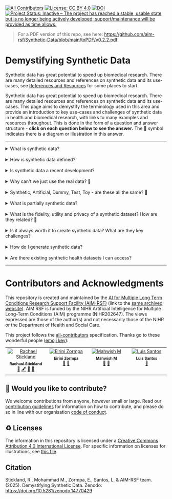 [![All Contributors](https://img.shields.io/badge/all_contributors-4-orange.svg?style=flat-square)](#contributors)
[![License: CC BY 4.0](https://img.shields.io/badge/License-CC_BY_4.0-lightgrey.svg)](https://creativecommons.org/licenses/by/4.0/)
[![DOI](https://zenodo.org/badge/849944129.svg)](https://doi.org/10.5281/zenodo.14770429)
[![Project Status: Inactive – The project has reached a stable, usable state but is no longer being actively developed; support/maintenance will be provided as time allows.](https://www.repostatus.org/badges/latest/inactive.svg)](https://www.repostatus.org/#inactive)

> For a PDF version of this repo, see here: https://github.com/aim-rsf/Synthetic-Data/blob/main/toPDF/v0.2.2.pdf
 
# Demystifying Synthetic Data 

Synthetic data has great potential to speed up biomedical research. There are many detailed resources and references on synthetic data and its use-cases, see [References and Resources](references-and-resources.md) for some places to start. 

Synthetic data has great potential to speed up biomedical research. There are many detailed resources and references on synthetic data and its use-cases. This page aims to demystify the terminology used in this area and provide an introduction to key use-cases and challenges of synthetic data in health and biomedical research, with links to many examples and resources throughout. This is done in the form of a question and answer structure - **click on each question below to see the answer.** The 🎨 symbol indicates there is a diagram or illustration in this answer. 

---

<details>
  <summary>What is synthetic data?</summary>  
  <br />

  > Synthetic data are artificially generated data which replicate original features and patterns of real-world data.
  </details>

<br />

<details>
  <summary>How is synthetic data defined?</summary>  
  <br />

  > There are various definitions of synthetic data. Here are 3 examples:
  > 
  > "Synthetic data is data that has been generated using a purpose-built mathematical model or algorithm, with the aim of solving a (set of) data science task(s)."([Reference 5](references-and-resources.md)) 
  > 
  > "Conceptually, synthetic data are artificial data that mimics the properties of and relationships in real data. The quality of synthetic data depends on the approach taken to synthetic data generation."([Reference 6](references-and-resources.md)) 
  >
  > "Synthetic data are microdata records created to improve data utility while preventing disclosure of confidential respondent information. Synthetic data is created by statistically modelling original data and then using those models to generate new data values that reproduce the original data’s statistical properties …" Source: US Census Bureau, ([Reference 1](references-and-resources.md)) 

  </details>

<br />

<details>
  <summary>Is synthetic data a recent development?</summary>  
  <br />

  > No. Using computer-generated data to solve tasks and generate new data is not a new idea; simulation and modelling approaches have been used for decades in science and technology spaces. However, newer developments relate to the growing application of synthetic data to manage the disclosure risk of sensitive health care data. 
</details>

<br />

<details>
  <summary>Why can't we just use the real data? 🎨 </summary>  
  <br />
  
  > It can be confusing if 'made up' data is used instead of real data. In nearly all situations, the real data is what we should use to make final conclusions and decisions. However, there are points along the research process where it is challenging to use the real data (for example, privacy concerns) and a synthetic version (that matches the real data in some way but is not the real data) may help researchers and other users of this data.
  >
  > Health databases can contain sensitive personal information about a large group of people, making the hosting and sharing of these databases challenging. We do have some good anonymisation approaches to remove the risk of disclosure, however some risk will always remain. Accessing these databases can also cost money.
  > 
  > For these reasons above, and more, scientists working in health-care and biomedical research have sought to overcome some of these privacy concerns by generating synthetic versions of datasets of interest. In theory, the synthetic data should be safer and easier to access, therefore allowing researchers to learn the structure, features and patterns of the real dataset without actually accessing it directly. Easier and earlier access should facilitate promotion of these datasets, training of people and acceleration/refinement of research workflows. 
  > 
  > In the context of AI,  synthetic data that closely match the statistical properties of the real data can be used to train and validate machine learning models; synthetic datasets can be created to be different from the real data in specific ways to address a certain bias in the real data, for example under-sampling of sub-groups within a population.

  <img align="center" width="50%" height="50%" src="illustrations/DataArePeople.jpg" alt=Data Are People>

</details>

<br />

<details>
  <summary>Synthetic, Artificial, Dummy, Test, Toy - are these all the same? 🎨 </summary>  
  <br />
  
  > Many terms are used interchangeably. Synthetic data and Artificial data typically refer to the same concept; often synthetic data is said to be artificially generated. Simulated data or Augmented data are sometimes used in replacement of synthetic data, but can be best thought of as methods used to generate the synthetic data i.e. via simulations and mathematical modelling. The low fidelity space can be less well defined and some people refer to this data as Dummy, Test or Toy data. These three are more likely to be randomly generated data, only matching the structure of the dataset and fewer of its statistical properties. More informal terms such as fake or made-up data are sometimes used.

  <img align="center" width="50%" height="50%" src="illustrations/terminology.png" alt=Terminology>

</details>

<br />

<details>
  <summary>What is partially synthetic data?</summary>  
  <br />

  > Partially synthetic data (sometimes referred to as augmented data) incorporate real-world data. 
  > 
  > Fully synthetic data is created based on patterns learnt from real-world data, but does not use the real-world data directly.
  </details>

<br />


<details>
  <summary>What is the fidelity, utility and privacy of a synthetic dataset? How are they related? 🎨 </summary>  
  <br />
  
  > - Utility is how useful the synthetic dataset is for a specific task or tasks, which will be application-dependent
  > - Fidelity is the degree to which the synthetic dataset matches the statistical properties of the real data. Synthetic data is often categorised by the level of fidelity (low to high).
  > - Privacy is the amount of information the dataset contains about real data. Synthetic data can be created to mitigate disclosure risk (disclosure of confidential data about an individual).

<img align="center" width="50%" height="50%" src="illustrations/synthetic_data_dials.png" alt=synthetic_data_dials>

  > There are many dials/levers that a researcher can change when generating a synthetic dataset. Some of these are utility, fidelity and privacy risk, defined previously. When you change one dial, often another one changes. For instance, in general utility and fidelity change together and privacy risk increases with higher fidelity. However, not always! This is because privacy is dependent on the approach/methodology used to generate the synthetic data. Other important dials are the level of resources you have to generate the synthetic data, and how transparent the methodology of generation is (particularly relevant if explainable AI is used).

  </details>

<br />

<details>
  <summary>Is it always worth it to create synthetic data? What are they key challenges? </summary>  
  <br />

  > - If the effort taken to make a good enough quality synthetic dataset is more than the effort to access anonymised real data, then it is often not worth it. It depends on what the synthetic data will be used for! 
  > - The quality of the real data can determine the quality of the synthetic data, retaining biases and errors.
  > - Though synthetic data is used to address bias and privacy risk it can also introduce these, if not created and used appropriately.
  > - We need to appropriately communicate what synthetic data is and isn't to different audiences, so that it is a trusted and accesible resource.
  > - We need to appropriately adapt data governance: it is not a replacement for real data, and should be easier to access and work with.
  > - Synthetic data has great potential in the context of the use of sensitive personal data in research, however synthetic data is not automatically private. For example, outliers remain hard to represent in a synthetic dataset in a private way, and evaluating the privacy of a model/dataset can be challenging. Privacy is a big topic - see [Reference 5](references-and-resources.md).

  </details>

<br />

  <details>
  <summary>How do I generate synthetic data?</summary>  
  <br />

  > There are multiple approaches to generating a synthetic dataset, see [this guide](synthetic-data-generation.md). Please note, this guide is not regularly updated.
  </details>

  <br />

  <details>
  <summary>Are there existing synthetic health datasets I can access?</summary>  
  <br />

  > Yes! See [this guide](synthetic-datasets-inventory.md). Please note, this guide is not regularly updated.
  </details>
  
---

# Contributors and Acknowledgments

This repository is created and maintained by the [AI for Multiple Long Term Conditions Research Support Facility (AIM-RSF)](https://www.turing.ac.uk/research/research-projects/ai-multiple-long-term-conditions-research-support-facility) (link to the [same archived website](https://web.archive.org/web/20250212145350/https://www.turing.ac.uk/research/research-projects/ai-for-multiple-long-term-conditions-research-support-facility?__cf_chl_rt_tk=XKaDrLiiU8hmzZk2rKaWDBVpnO8exVqC4EHijqlWTIQ-1739372030-1.0.1.1-hmHFksRkdOQcBH9PsOgRVdNAatQdr3i4hFOqtyPcyZU)). AIM RSF is funded by the NIHR Artificial Intelligence for Multiple Long-Term Conditions (AIM) programme (NIHR202647). The views expressed are those of the author(s) and not necessarily those of the NIHR or the Department of Health and Social Care.

This project follows the [all-contributors](https://github.com/all-contributors/all-contributors) specification. 
Thanks go to these wonderful people ([emoji key](https://allcontributors.org/docs/en/emoji-key)):

<!-- ALL-CONTRIBUTORS-LIST:START - Do not remove or modify this section -->
<!-- prettier-ignore-start -->
<!-- markdownlint-disable -->
<table>
  <tbody>
    <tr>
      <td align="center" valign="top" width="14.28%"><a href="http://linkedin.com/in/rstickland-phd"><img src="https://avatars.githubusercontent.com/u/50215726?v=4?s=100" width="100px;" alt="Rachael Stickland"/><br /><sub><b>Rachael Stickland</b></sub></a><br /><a href="#maintenance-RayStick" title="Maintenance">🚧</a> <a href="#content-RayStick" title="Content">🖋</a> <a href="#ideas-RayStick" title="Ideas, Planning, & Feedback">🤔</a> <a href="https://github.com/aim-rsf/Synthetic-Data/commits?author=RayStick" title="Documentation">📖</a></td>
      <td align="center" valign="top" width="14.28%"><a href="https://github.com/eirini-zormpa"><img src="https://avatars.githubusercontent.com/u/30151074?v=4?s=100" width="100px;" alt="Eirini Zormpa"/><br /><sub><b>Eirini Zormpa</b></sub></a><br /><a href="#ideas-eirini-zormpa" title="Ideas, Planning, & Feedback">🤔</a> <a href="https://github.com/aim-rsf/Synthetic-Data/pulls?q=is%3Apr+reviewed-by%3Aeirini-zormpa" title="Reviewed Pull Requests">👀</a></td>
      <td align="center" valign="top" width="14.28%"><a href="https://github.com/Rainiefantasy"><img src="https://avatars.githubusercontent.com/u/43926907?v=4?s=100" width="100px;" alt="Mahwish M"/><br /><sub><b>Mahwish M</b></sub></a><br /><a href="#ideas-Rainiefantasy" title="Ideas, Planning, & Feedback">🤔</a> <a href="https://github.com/aim-rsf/Synthetic-Data/pulls?q=is%3Apr+reviewed-by%3ARainiefantasy" title="Reviewed Pull Requests">👀</a></td>
      <td align="center" valign="top" width="14.28%"><a href="https://github.com/la-sts"><img src="https://avatars.githubusercontent.com/u/34314067?v=4?s=100" width="100px;" alt="Luis Santos"/><br /><sub><b>Luis Santos</b></sub></a><br /><a href="#ideas-la-sts" title="Ideas, Planning, & Feedback">🤔</a></td>
    </tr>
  </tbody>
</table>

<!-- markdownlint-restore -->
<!-- prettier-ignore-end -->

<!-- ALL-CONTRIBUTORS-LIST:END -->
<!-- prettier-ignore-start -->
<!-- markdownlint-disable -->

<!-- markdownlint-restore -->
<!-- prettier-ignore-end -->

<!-- ALL-CONTRIBUTORS-LIST:END -->

## 🤝 Would you like to contribute? 

We welcome contributions from anyone, however small or large. Read our [contribution guidelines](CONTRIBUTING.md) for information on how to contribute, and please do so in line with our organisation [code of conduct](https://github.com/aim-rsf/Getting-Started/blob/main/CODE_OF_CONDUCT.md).

## ♻️ Licenses

The information in this repository is licensed under a [Creative Commons Attribution 4.0 International License](https://creativecommons.org/licenses/by/4.0/deed.en).
For specific information on licenses for illustrations, see [this file](illustrations/README.md).

## Citation

Stickland, R., Mohammad M., Zormpa, E., Santos, L. & AIM-RSF team. (2025). Demystifying Synthetic Data. Zenodo: https://doi.org/10.5281/zenodo.14770429
